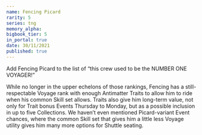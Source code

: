 ```yaml
---
name: Fencing Picard
rarity: 5
series: tng
memory_alpha:
bigbook_tier: 5
in_portal: true
date: 30/11/2021
published: true
---
```


Add Fencing Picard to the list of “this crew used to be the NUMBER ONE VOYAGER!”

While no longer in the upper echelons of those rankings, Fencing has a still-respectable Voyage rank with enough Antimatter Traits to allow him to ride when his common Skill set allows. Traits also give him long-term value, not only for Trait bonus Events Thursday to Monday, but as a possible inclusion in up to five Collections. We haven’t even mentioned Picard-variant Event chances, where the common Skill set that gives him a little less Voyage utility gives him many more options for Shuttle seating.
